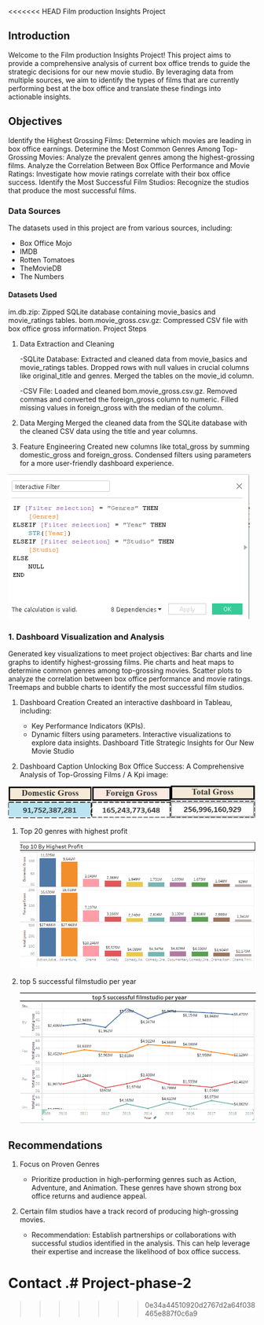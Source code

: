<<<<<<< HEAD
Film production Insights Project

## Introduction
Welcome to the Film production Insights Project! This project aims to provide a comprehensive analysis of current box office trends to guide the strategic decisions for our new movie studio. By leveraging data from multiple sources, we aim to identify the types of films that are currently performing best at the box office and translate these findings into actionable insights.


## Objectives
Identify the Highest Grossing Films: Determine which movies are leading in box office earnings.
Determine the Most Common Genres Among Top-Grossing Movies: Analyze the prevalent genres among the highest-grossing films.
Analyze the Correlation Between Box Office Performance and Movie Ratings: Investigate how movie ratings correlate with their box office success.
Identify the Most Successful Film Studios: Recognize the studios that produce the most successful films.

### Data Sources
The datasets used in this project are from various sources, including:

* Box Office Mojo
* IMDB
* Rotten Tomatoes
* TheMovieDB
* The Numbers
#### Datasets Used
im.db.zip: Zipped SQLite database containing movie_basics and movie_ratings tables.
bom.movie_gross.csv.gz: Compressed CSV file with box office gross information.
Project Steps

1. Data Extraction and Cleaning

    -SQLite Database:
Extracted and cleaned data from movie_basics and movie_ratings tables.
Dropped rows with null values in crucial columns like original_title and genres.
Merged the tables on the movie_id column.

    -CSV File:
Loaded and cleaned bom.movie_gross.csv.gz.
Removed commas and converted the foreign_gross column to numeric.
Filled missing values in foreign_gross with the median of the column.

1. Data Merging
Merged the cleaned data from the SQLite database with the cleaned CSV data using the title and year columns.
1. Feature Engineering
Created new columns like total_gross by summing domestic_gross and foreign_gross.
Condensed filters using parameters for a more user-friendly dashboard experience.

![alt text](<Images/Interactive Filter.png>)

### 1. Dashboard Visualization and Analysis
Generated key visualizations to meet project objectives:
Bar charts and line graphs to identify highest-grossing films.
Pie charts and heat maps to determine common genres among top-grossing movies.
Scatter plots to analyze the correlation between box office performance and movie ratings.
Treemaps and bubble charts to identify the most successful film studios.

1. Dashboard Creation
    Created an interactive dashboard in Tableau, including:
    * Key Performance Indicators (KPIs).
    * Dynamic filters using parameters.
Interactive visualizations to explore data insights.
Dashboard Title
Strategic Insights for Our New Movie Studio

1. Dashboard Caption
Unlocking Box Office Success: A Comprehensive Analysis of Top-Grossing Films
/
A Kpi image:

![alt text](<Images/KPI Image.png>)

1. Top 20 genres with highest profit
   
   ![alt text](<Images/Top 20 genres with highest profit.png>)

2. top 5 successful filmstudio per year
   
   ![alt text](<Images/top 5 successful filmstudio per year.png>)
## Recommendations

1. Focus on Proven Genres
   * Prioritize production in high-performing genres such as Action, Adventure, and Animation. These genres have shown strong box office returns and audience appeal.
2. Certain film studios have a track record of producing high-grossing movies.

   * Recommendation: Establish partnerships or collaborations with successful studios identified in the analysis. This can help leverage their expertise and increase the likelihood of box office success.

Contact
.# Project-phase-2 
=======

>>>>>>> 0e34a44510920d2767d2a64f038465e887f0c6a9

